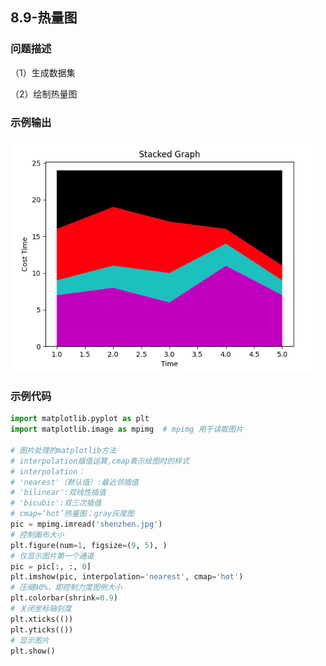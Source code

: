 ## 8.9-热量图

### 问题描述

（1）生成数据集

（2）绘制热量图

### 示例输出

<img src="https://github.com/jm199504/Python-Exercises/blob/master/8-%E7%BB%98%E5%88%B6%E5%9B%BE%E8%A1%A8%EF%BC%88matplotlib%EF%BC%89/8.9-%E7%83%AD%E9%87%8F%E5%9B%BE/Figure_1.jpg?raw=true" style="zoom:80%;" />

### 示例代码

```python
import matplotlib.pyplot as plt
import matplotlib.image as mpimg  # mpimg 用于读取图片

# 图片处理的matplotlib方法
# interpolation插值运算,cmap表示绘图时的样式
# interpolation：
# 'nearest'（默认值）:最近邻插值
# 'bilinear':双线性插值
# 'bicubic':双三次插值
# cmap=‘hot’热量图；gray灰度图
pic = mpimg.imread('shenzhen.jpg')
# 控制画布大小
plt.figure(num=1, figsize=(9, 5), )
# 仅显示图片第一个通道
pic = pic[:, :, 0]
plt.imshow(pic, interpolation='nearest', cmap='hot')
# 压缩90%，即控制力度图例大小
plt.colorbar(shrink=0.9)
# 关闭坐标轴刻度
plt.xticks(())
plt.yticks(())
# 显示图片
plt.show()

```
